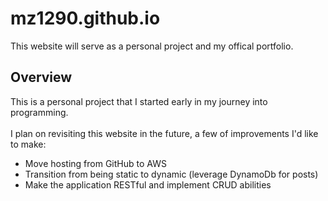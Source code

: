 # mz1290.github.io

This website will serve as a personal project and my offical portfolio.

## Overview
This is a personal project that I started early in my journey into programming.
<br><br>
I plan on revisiting this website in the future, a few of improvements I'd like to make:
* Move hosting from GitHub to AWS
* Transition from being static to dynamic (leverage DynamoDb for posts)
* Make the application RESTful and implement CRUD abilities
